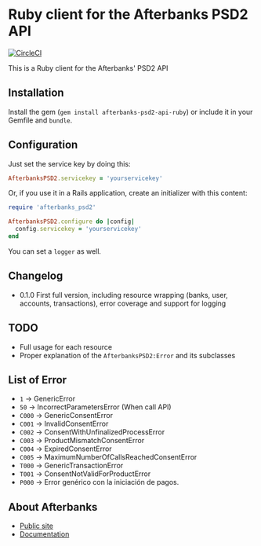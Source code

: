 # Ruby client for the Afterbanks PSD2 API

[![CircleCI](https://circleci.com/gh/quipuapp/afterbanks-psd2-api-ruby.svg?style=shield)](https://circleci.com/gh/quipuapp/afterbanks-psd2-api-ruby)

This is a Ruby client for the Afterbanks' PSD2 API

Installation
---------

Install the gem (`gem install afterbanks-psd2-api-ruby`) or include it in your Gemfile and `bundle`.

Configuration
---------

Just set the service key by doing this:

```ruby
AfterbanksPSD2.servicekey = 'yourservicekey'
```

Or, if you use it in a Rails application, create an initializer with this content:

```ruby
require 'afterbanks_psd2'

AfterbanksPSD2.configure do |config|
  config.servicekey = 'yourservicekey'
end
```

You can set a `logger` as well.

Changelog
---------

* 0.1.0 First full version, including resource wrapping (banks, user, accounts, transactions), error coverage and support for logging

TODO
----

* Full usage for each resource
* Proper explanation of the `AfterbanksPSD2:Error` and its subclasses

List of Error
------------

 *    `1` -> GenericError
 *   `50` -> IncorrectParametersError (When call API)
 * `C000` -> GenericConsentError
 * `C001` -> InvalidConsentError
 * `C002` -> ConsentWithUnfinalizedProcessError
 * `C003` -> ProductMismatchConsentError
 * `C004` -> ExpiredConsentError
 * `C005` -> MaximumNumberOfCallsReachedConsentError
 * `T000` -> GenericTransactionError
 * `T001` -> ConsentNotValidForProductError
 * `P000` -> Error genérico con la iniciación de pagos.



About Afterbanks
------------

* [Public site](https://www.afterbanks.com)
* [Documentation](https://app.swaggerhub.com/apis/Afterbanks/Afterbanks-PSD2-ES)
